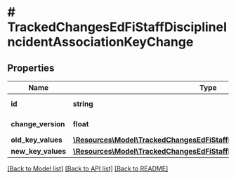 # # TrackedChangesEdFiStaffDisciplineIncidentAssociationKeyChange

## Properties

Name | Type | Description | Notes
------------ | ------------- | ------------- | -------------
**id** | **string** | Resource identifier | [optional]
**change_version** | **float** | Change version | [optional]
**old_key_values** | [**\Resources\Model\TrackedChangesEdFiStaffDisciplineIncidentAssociationKey**](TrackedChangesEdFiStaffDisciplineIncidentAssociationKey.md) |  | [optional]
**new_key_values** | [**\Resources\Model\TrackedChangesEdFiStaffDisciplineIncidentAssociationKey**](TrackedChangesEdFiStaffDisciplineIncidentAssociationKey.md) |  | [optional]

[[Back to Model list]](../../README.md#models) [[Back to API list]](../../README.md#endpoints) [[Back to README]](../../README.md)
